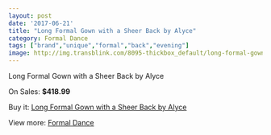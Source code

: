 ```yaml
---
layout: post
date: '2017-06-21'
title: "Long Formal Gown with a Sheer Back by Alyce"
category: Formal Dance
tags: ["brand","unique","formal","back","evening"]
image: http://img.transblink.com/8095-thickbox_default/long-formal-gown-with-a-sheer-back-by-alyce.jpg
---
```

Long Formal Gown with a Sheer Back by Alyce

On Sales: **$418.99**
<a href="https://www.transblink.com/en/formal-dance/2638-long-formal-gown-with-a-sheer-back-by-alyce.html"><amp-img layout="responsive" width="600" height="600" src="//img.transblink.com/8095-thickbox_default/long-formal-gown-with-a-sheer-back-by-alyce.jpg" alt="Long Formal Gown with a Sheer Back by Alyce 0" /></a>
<a href="https://www.transblink.com/en/formal-dance/2638-long-formal-gown-with-a-sheer-back-by-alyce.html"><amp-img layout="responsive" width="600" height="600" src="//img.transblink.com/8098-thickbox_default/long-formal-gown-with-a-sheer-back-by-alyce.jpg" alt="Long Formal Gown with a Sheer Back by Alyce 1" /></a>
<a href="https://www.transblink.com/en/formal-dance/2638-long-formal-gown-with-a-sheer-back-by-alyce.html"><amp-img layout="responsive" width="600" height="600" src="//img.transblink.com/8097-thickbox_default/long-formal-gown-with-a-sheer-back-by-alyce.jpg" alt="Long Formal Gown with a Sheer Back by Alyce 2" /></a>
<a href="https://www.transblink.com/en/formal-dance/2638-long-formal-gown-with-a-sheer-back-by-alyce.html"><amp-img layout="responsive" width="600" height="600" src="//img.transblink.com/8096-thickbox_default/long-formal-gown-with-a-sheer-back-by-alyce.jpg" alt="Long Formal Gown with a Sheer Back by Alyce 3" /></a>

Buy it: [Long Formal Gown with a Sheer Back by Alyce](https://www.transblink.com/en/formal-dance/2638-long-formal-gown-with-a-sheer-back-by-alyce.html "Long Formal Gown with a Sheer Back by Alyce")

View more: [Formal Dance](https://www.transblink.com/en/6-formal-dance "Formal Dance")